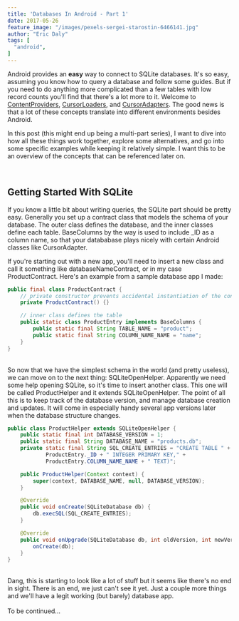 ```yaml
---
title: 'Databases In Android - Part 1'
date: 2017-05-26
feature_image: "/images/pexels-sergei-starostin-6466141.jpg"
author: "Eric Daly"
tags: [
  "android",
]
---
```


Android provides an **easy** way to connect to SQLite databases. It's so easy, assuming you know how to query a database and follow some guides. But if you need to do anything more complicated than a few tables with low record counts you'll find that there's a lot more to it. Welcome to [ContentProviders](https://developer.android.com/guide/topics/providers/content-providers.html), [CursorLoaders](https://developer.android.com/reference/android/content/CursorLoader.html), and [CursorAdapters](https://developer.android.com/reference/android/widget/CursorAdapter.html). The good news is that a lot of these concepts translate into different environments besides Android.

In this post (this might end up being a multi-part series), I want to dive into how all these things work together, explore some alternatives, and go into some specific examples while keeping it relatively simple. I want this to be an overview of the concepts that can be referenced later on.

<br>

Getting Started With SQLite
---------------------------
If you know a little bit about writing queries, the SQLite part should be pretty easy. Generally you set up a contract class that models the schema of your database. The outer class defines the database, and the inner classes define each table. BaseColumns by the way is used to include \_ID as a column name, so that your datababase plays nicely with certain Android classes like CursorAdapter.

If you're starting out with a new app, you'll need to insert a new class and call it something like databaseNameContract, or in my case ProductContract. Here's an example from a sample database app I made:

```java
public final class ProductContract {
    // private constructor prevents accidental instantiation of the contract class
    private ProductContract() {}

    // inner class defines the table
    public static class ProductEntry implements BaseColumns {
        public static final String TABLE_NAME = "product";
        public static final String COLUMN_NAME_NAME = "name";
    }
}
```

<br>
So now that we have the simplest schema in the world (and pretty useless), we can move on to the next thing: SQLiteOpenHelper. Apparently we need some help opening SQLite, so it's time to insert another class. This one will be called ProductHelper and it extends SQLiteOpenHelper. The point of all this is to keep track of the database version, and manage database creation and updates. It will come in especially handy several app versions later when the database structure changes.

```java
public class ProductHelper extends SQLiteOpenHelper {
    public static final int DATABASE_VERSION = 1;
    public static final String DATABASE_NAME = "products.db";
    private static final String SQL_CREATE_ENTRIES = "CREATE TABLE " + ProductEntry.TABLE_NAME + " (" +
            ProductEntry._ID + " INTEGER PRIMARY KEY," +
            ProductEntry.COLUMN_NAME_NAME + " TEXT)";

    public ProductHelper(Context context) {
        super(context, DATABASE_NAME, null, DATABASE_VERSION);
    }

    @Override
    public void onCreate(SQLiteDatabase db) {
        db.execSQL(SQL_CREATE_ENTRIES);
    }

    @Override
    public void onUpgrade(SQLiteDatabase db, int oldVersion, int newVersion) {
        onCreate(db);
    }
}
```

<br>
Dang, this is starting to look like a lot of stuff but it seems like there's no end in sight. There is an end, we just can't see it yet. Just a couple more things and we'll have a legit working (but barely) database app.

<br>
<br>
To be continued...
